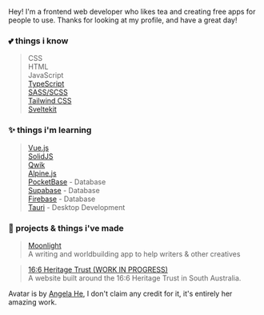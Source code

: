 Hey! I'm a frontend web developer who likes tea and creating free apps for people to use. Thanks for looking at my profile, and have a great day!

### **💕 things i know**
> CSS <br>
> HTML <br>
> JavaScript <br>
> [TypeScript](https://www.typescriptlang.org/) <br>
> [SASS/SCSS](https://sass-lang.com/) <br>
> [Tailwind CSS](https://tailwindcss.com/) <br>
> [Sveltekit](https://kit.svelte.dev) <br>


### **✨ things i'm learning**
> [Vue.js](https://vuejs.org/) <br>
> [SolidJS](https://www.solidjs.com/) <br>
> [Qwik](https://qwik.builder.io/) <br>
> [Alpine.js](https://alpinejs.dev/) <br>
> [PocketBase](https://pocketbase.io) - Database <br>
> [Supabase](https://supabase.com) - Database <br>
> [Firebase](https://firebase.google.com/) - Database <br>
> [Tauri](https://tauri.app) - Desktop Development

### **🦀 projects & things i've made**
> [Moonlight](https://moonlight-planner.netlify.app) <br>
> A writing and worldbuilding app to help writers & other creatives

> [16:6 Heritage Trust (WORK IN PROGRESS)](https://16-6.org) <br>
> A website built around the 16:6 Heritage Trust in South Australia.

Avatar is by [Angela He](https://angelahe.dev), I don't claim any credit for it, it's entirely her amazing work.
